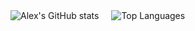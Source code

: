 <div style="display: flex; align-items: flex-start; gap: 20px;">
  <img src="https://github-readme-stats.vercel.app/api?username=jackjakarta&theme=transparent&show_icons=true&hide_border=true&hide_rank=true&hide_title=true&text_color=646464&icon_color=5700bf&&hide=contribs,issues&show=prs_merged,prs_merged_percentage" alt="Alex's GitHub stats" />
  <img src="https://github-readme-stats.vercel.app/api/top-langs/?username=jackjakarta&theme=transparent&layout=compact&hide_border=true&title_color=646464&text_color=646464&custom_title=Top%20Languages" alt="Top Languages" />
</div>
